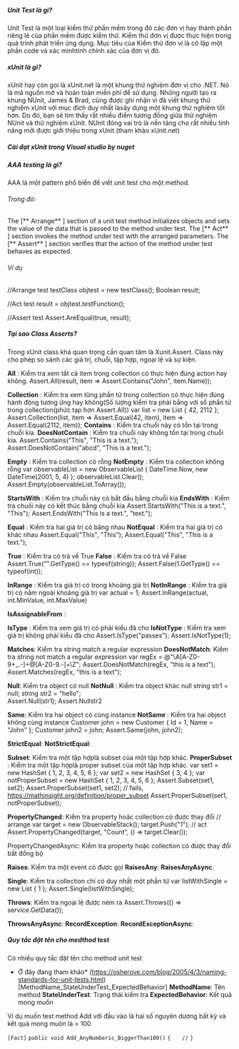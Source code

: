 ##### Unit Test là gì?
Unit Test là một loại kiểm thử phần mềm trong đó các đơn vị hay thành phần riêng lẻ của phần mềm được kiểm thử. Kiểm thử đơn vị được thực hiện trong quá trình phát triển ứng dụng. Mục tiêu của Kiểm thử đơn vị là cô lập một phần code và xác minhtính chính xác của đơn vị đó.

##### xUnit là gì?
xUnit hay còn gọi là xUnit.net là một khung thử nghiệm đơn vị cho .NET. Nó là mã nguồn mở và hoàn toàn miễn phí để sử dụng. 
Những người tạo ra khung NUnit, James & Brad, cũng được ghi nhận vì đã viết khung thử nghiệm xUnit với mục đích duy nhất làxây dựng một khung thử nghiệm tốt hơn. Do đó, bạn sẽ tìm thấy rất nhiều điểm tương đồng giữa thử nghiệm NUnit và thử nghiệm xUnit. NUnit đóng vai trò là nền tảng cho rất nhiều tính năng mới được giới thiệu trong xUnit.(tham khảo xUnit.net)

##### Cài đạt xUnit trong Visual studio by nuget

##### AAA testing là gì?
AAA là một pattern phổ biến để viết unit test cho một method.
###### Trong đó:
The [** Arrange** ] section of a unit test method initializes objects and sets the value of the data that is passed to the method under test.
The [** Act** ] section invokes the method under test with the arranged parameters.
The [** Assert** ] section verifies that the action of the method under test behaves as expected.

###### Ví dụ 
//Arrange test
testClass objtest = new testClass();
Boolean result;

//Act test
result = objtest.testFunction();

//Assert test
Assert.AreEqual(true, result);

##### Tại sao Class Asserts?
Trong xUnit class khá quan trọng cần quan tâm là Xunit.Assert. Class này cho phép so sánh các giá trị, chuỗi, tập hợp, ngoại lệ và sự kiện.

**All** : Kiểm tra xem tất cả item trong collection có thực hiện đúng action hay không.
Assert.All(result, item => Assert.Contains("John", item.Name));

**Collection** : Kiểm tra xem từng phần tử trong collection có thực hiện đúng hành động tương ứng hay không(Số lượng kiểm tra phải bằng với số phần tử trong collection(phức tạp hơn Assert.All))
var list = new List<int> { 42, 2112 };
Assert.Collection(list,
                item => Assert.Equal(42, item),
                item => Assert.Equal(2112, item));
**Contains** : Kiểm tra chuổi này có tồn tại trong chuỗi kia.
**DoesNotContain** : Kiểm tra chuổi này không tồn tại trong chuỗi kia.
Assert.Contains("This", "This is a text.");
Assert.DoesNotContain("abcd", "This is a text.");

**Empty** : Kiểm tra collection có rỗng
**NotEmpty** : Kiểm tra collection không rỗng
var observableList = new ObservableList<DateTime> { DateTime.Now, new DateTime(2001, 5, 4) };
observableList.Clear();
Assert.Empty(observableList.ToArray());

**StartsWith** : Kiểm tra chuỗi này có bắt đầu bằng chuỗi kia
**EndsWith** : Kiểm tra chuối này có kết thúc bằng chuỗi kia
Assert.StartsWith("This is a text.", "This");
Assert.EndsWith("This is a text.", "text.");

**Equal** : Kiểm tra hai giá trị có băng nhau
**NotEqual** : Kiểm tra hai giá trị có khác nhau
Assert.Equal("This", "This");
Assert.Equal("This", "This is a text.");

**True** : Kiểm tra có trả về True
**False** : Kiểm tra có trả về False
Assert.True("".GetType() == typeof(string));
Assert.False(1.GetType() == typeof(int));


**InRange** : Kiểm tra giá trị có trong khoảng giá trị
**NotInRange** : Kiểm tra giá trị có nằm ngoài khoảng giá trị
var actual = 1;
Assert.InRange(actual, int.MinValue, int.MaxValue)

**IsAssignableFrom** :

**IsType** : Kiểm tra xem giá trị có phải kiểu đã cho
**IsNotType** : Kiểm tra xem giá trị không phải kiểu đã cho
Assert.IsType<string>("passes");
Assert.IsNotType<string>(1);

**Matches**: Kiểm tra string match a regular expression
**DoesNotMatch**: Kiểm tra string not match a regular expression
var regEx = @"\A[A-Z0-9+_.-]+@[A-Z0-9.-]+\Z";
Assert.DoesNotMatch(regEx, "this is a text");
Assert.Matches(regEx, "this is a text");

**Null**: Kiểm tra object có null
**NotNull** : Kiểm tra object khác null
string str1 = null;
string str2 = "hello";              
Assert.Null(str1);
Assert.Nullstr2 

**Same**: Kiểm tra hai object có cùng instance
**NotSame** : Kiểm tra hai object không cùng instance
Customer john = new Customer { Id = 1, Name = "John" };
Customer john2 = john;
Assert.Same(john, john2);

**StrictEqual**:
**NotStrictEqual**:

**Subset**: Kiểm tra một tập hợplà subset của một tập hợp khác.
**ProperSubset** : Kiểm tra một tập hợplà proper subset của một tập hợp khác.
var set1 = new HashSet<int> { 1, 2, 3, 4, 5, 6 };
var set2 = new HashSet<int> { 3, 4 };
var notProperSubset = new HashSet<int> { 1, 2, 3, 4, 5, 6 };
Assert.Subset(set1, set2);
Assert.ProperSubset(set1, set2);
// fails, https://mathinsight.org/definition/proper_subset
Assert.ProperSubset(set1, notProperSubset);


**PropertyChanged**: Kiểm tra property hoặc collection có được thay đổi
// arrange
var target = new ObservableStack<string>();
target.Push("1");
// act
Assert.PropertyChanged(target, "Count", () => target.Clear());

PropertyChangedAsync: Kiểm tra property hoặc collection có được thay đổi bất đồng bộ

**Raises**: Kiểm tra một event có được gọi 
**RaisesAny**:
**RaisesAnyAsync**:

**Single**: Kiểm tra collection chỉ có duy nhất một phần tử
var listWithSingle = new List<int> { 1 };
Assert.Single(listWithSingle);

**Throws**: Kiểm tra ngoại lệ được ném ra
Assert.Throws<Exception>(() => service.GetData());

**ThrowsAnyAsync**:
**RecordException**:
**RecordExceptionAsync**:

##### Quy tắc đặt tên cho medthod test
Có nhiều quy tắc đặt tên cho method unit test 
*  Ở đây đang tham khảo* (https://osherove.com/blog/2005/4/3/naming-standards-for-unit-tests.html)
[MethodName_StateUnderTest_ExpectedBehavior]
**MethodName**: Tên method
**StateUnderTest**: Trạng thái kiểm tra
**ExpectedBehavior**: Kết quả mong muốn

Ví dụ muốn test method Add với đầu vào là hai số nguyên dương bất kỳ và kết quả mong muôn là > 100

`[Fact]`
`public void Add_AnyNumberic_BiggerThan100()`
`{`
`	//`
`}`
